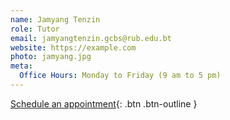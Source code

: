 ```yaml
---
name: Jamyang Tenzin
role: Tutor
email: jamyangtenzin.gcbs@rub.edu.bt
website: https://example.com
photo: jamyang.jpg
meta:
  Office Hours: Monday to Friday (9 am to 5 pm)
---
```


[Schedule an appointment](#){: .btn .btn-outline }
